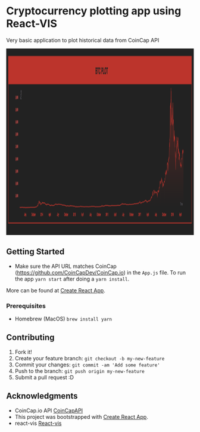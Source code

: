 # Cryptocurrency plotting app using React-VIS 

Very basic application to plot historical data from CoinCap API

<img src="/plot.png" height="500" />

## Getting Started
* Make sure the API URL matches CoinCap (https://github.com/CoinCapDev/CoinCap.io) in the ```App.js``` file.
To run the app ```yarn start``` after doing a ```yarn install```.

More can be found at [Create React App](https://github.com/facebookincubator/create-react-app).

### Prerequisites

* Homebrew (MacOS)
```brew install yarn```

## Contributing

1. Fork it!
2. Create your feature branch: `git checkout -b my-new-feature`
3. Commit your changes: `git commit -am 'Add some feature'`
4. Push to the branch: `git push origin my-new-feature`
5. Submit a pull request :D

## Acknowledgments
* CoinCap.io API [CoinCapAPI](https://github.com/CoinCapDev/CoinCap.io)
* This project was bootstrapped with [Create React App](https://github.com/facebookincubator/create-react-app).
* react-vis [React-vis](https://github.com/uber/react-vis)
